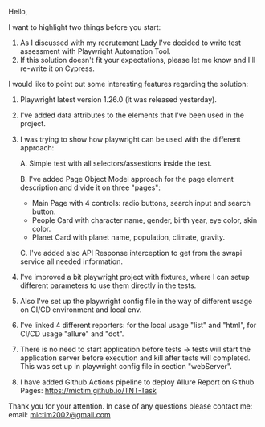 Hello,

I want to highlight two things before you start:
1. As I discussed with my recrutement Lady I've decided to write test assessment with Playwright Automation Tool.
2. If this solution doesn't fit your expectations, please let me know and I'll re-write it on Cypress.

I would like to point out some interesting features regarding the solution:
1. Playwright latest version 1.26.0 (it was released yesterday).

2. I've added data attributes to the elements that I've been used in the project.

3. I was trying to show how playwright can be used with the different approach:

    A. Simple test with all selectors/assestions inside the test.

    B. I've added Page Object Model approach for the page element description and divide it on three "pages":
    -   Main Page with 4 controls: radio buttons, search input and search button.
    -   People Card with character name, gender, birth year, eye color, skin color.
    -   Planet Card with planet name, population, climate, gravity.
    
    C. I've added also API Response interception to get from the swapi service all needed information.

4. I've improved a bit playwright project with fixtures, where I can setup different parameters to use them directly in the tests. 

5. Also I've set up the playwright config file in the way of different usage on CI/CD environment and local env.

6. I've linked 4 different reporters: for the local usage "list" and "html", for CI/CD usage "allure" and "dot".

7. There is no need to start application before tests -> tests will start the application server before execution and kill after tests will completed. This was set up in playwright config file in section "webServer".

8. I have added Github Actions pipeline to deploy Allure Report on Github Pages: 
https://mictim.github.io/TNT-Task

Thank you for your attention.
In case of any questions please contact me: 
email: mictim2002@gmail.com
